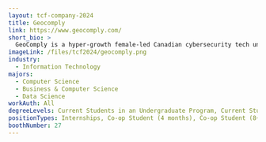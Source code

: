 ```yaml
---
layout: tcf-company-2024
title: Geocomply
link: https://www.geocomply.com/
short_bio: >
  GeoComply is a hyper-growth female-led Canadian cybersecurity tech unicorn that uses powerful and innovative location detection technology to help prevent digital fraud.
imageLink: /files/tcf2024/geocomply.png
industry:
  - Information Technology
majors:
  - Computer Science
  - Business & Computer Science
  - Data Science
workAuth: All
degreeLevels: Current Students in an Undergraduate Program, Current Students in a Masters Program, Current Students in a Phd Program, Graduated with an Undergraduate Degree, Graduated with a Graduate Degree (Masters or Phd)
positionTypes: Internships, Co-op Student (4 months), Co-op Student (8+ months), Recent Graduate
boothNumber: 27
---
```

